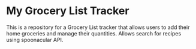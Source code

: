 # My Grocery List Tracker

This is a repository for a Grocery List tracker that allows users to add their home groceries and manage their quantities. 
Allows search for recipes using spoonacular API.